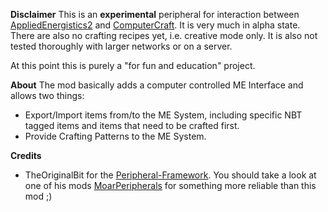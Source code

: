 **Disclaimer**
This is an **experimental** peripheral for interaction between [AppliedEnergistics2](http://ae2.ae-mod.info/) and [ComputerCraft](http://www.computercraft.info/). It is very much in alpha state. There are also no crafting recipes yet, i.e. creative mode only. It is also not tested thoroughly with larger networks or on a server.

At this point this is purely a "for fun and education" project.

**About**
The mod basically adds a computer controlled ME Interface and allows two things:
 - Export/Import items from/to the ME System, including specific NBT tagged items and items that need to be crafted first.
 - Provide Crafting Patterns to the ME System.


**Credits**
- TheOriginalBit for the [Peripheral-Framework](https://github.com/theoriginalbit/Peripheral-Framework/). You should take a look at one of his mods [MoarPeripherals](http://moarperipherals.com/) for something more reliable than this mod ;)

